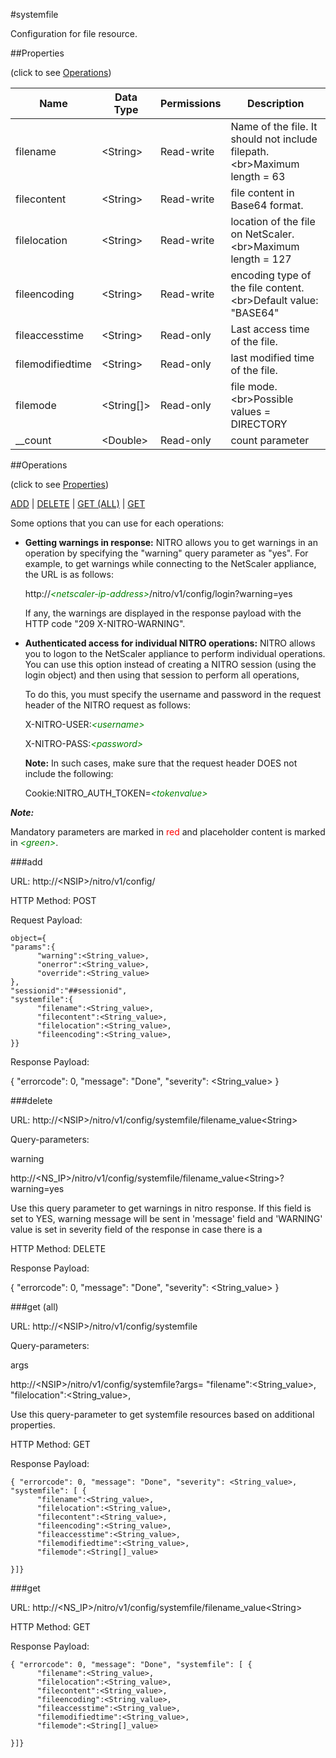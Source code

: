 #systemfile

Configuration for file resource.


##Properties 
<span>(click to see [Operations](#operations))</span>


<table><thead><tr><th>Name</th><th> Data Type</th><th> Permissions</th><th>Description</th></tr></thead><tbody><tr><td>filename</td><td>&lt;String></td><td>Read-write</td><td>Name of the file. It should not include filepath.&lt;br>Maximum length = 63</td><tr><tr><td>filecontent</td><td>&lt;String></td><td>Read-write</td><td>file content in Base64 format.</td><tr><tr><td>filelocation</td><td>&lt;String></td><td>Read-write</td><td>location of the file on NetScaler.&lt;br>Maximum length = 127</td><tr><tr><td>fileencoding</td><td>&lt;String></td><td>Read-write</td><td>encoding type of the file content.&lt;br>Default value: "BASE64"</td><tr><tr><td>fileaccesstime</td><td>&lt;String></td><td>Read-only</td><td>Last access time of the file.</td><tr><tr><td>filemodifiedtime</td><td>&lt;String></td><td>Read-only</td><td>last modified time of the file.</td><tr><tr><td>filemode</td><td>&lt;String[]></td><td>Read-only</td><td>file mode.&lt;br>Possible values = DIRECTORY</td><tr><tr><td>__count</td><td>&lt;Double></td><td>Read-only</td><td>count parameter</td><tr></tbody></table>
##Operations 
<span>(click to see [Properties](#properties))</span>


[ADD](#add) | [DELETE](#delete) | [GET (ALL)](#get-(all)) | [GET](#get)


Some options that you can use for each operations:
<ul><li><p><b>Getting warnings in response:</b> NITRO allows you to get warnings in an operation by specifying the "warning" query parameter as "yes". For example, to get warnings while connecting to the NetScaler appliance, the URL is as follows:</p><p>http://<span style="color:green;font-style:italic;">&lt;netscaler-ip-address&gt;</span>/nitro/v1/config/login?warning=yes</p><p>If any, the warnings are displayed in the response payload with the HTTP code "209 X-NITRO-WARNING".</p></li><li><p><b>Authenticated access for individual NITRO operations:</b> NITRO allows you to logon to the NetScaler appliance to perform individual operations. You can use this option instead of creating a NITRO session (using the login object) and then using that session to perform all operations,</p><p>To do this, you must specify the username and password in the request header of the NITRO request as follows:</p><p>X-NITRO-USER:<span style="color:green;font-style:italic;">&lt;username&gt;</span></p><p>X-NITRO-PASS:<span style="color:green;font-style:italic;">&lt;password&gt;</span></p><p><b>Note:</b> In such cases, make sure that the request header DOES not include the following:</p><p>Cookie:NITRO_AUTH_TOKEN=<span style="color:green;font-style:italic;">&lt;tokenvalue&gt;</span></p></li></ul>



***Note:*** 
Mandatory parameters are marked in <span style="color:#FF0000;">red</span> and placeholder content is marked in <span style="color:green;font-style:italic">&lt;green&gt;</span>.

###add



URL: http://&lt;NSIP&gt;/nitro/v1/config/
HTTP Method: POST
Request Payload: ```object={"params":{      "warning":<String_value>,      "onerror":<String_value>,      "override":<String_value>},"sessionid":"##sessionid","systemfile":{      "filename":<String_value>,      "filecontent":<String_value>,      "filelocation":<String_value>,      "fileencoding":<String_value>,}}```
Response Payload: 
{ "errorcode": 0, "message": "Done", "severity": <String_value> }


###delete



URL: http://&lt;NSIP&gt;/nitro/v1/config/systemfile/filename_value&lt;String&gt;
Query-parameters:
warning
http://&lt;NS_IP&gt;/nitro/v1/config/systemfile/filename_value&lt;String&gt;?warning=yes
Use this query parameter to get warnings in nitro response. If this field is set to YES, warning message will be sent in 'message' field and 'WARNING' value is set in severity field of the response in case there is a



HTTP Method: DELETE
Response Payload: 
{ "errorcode": 0, "message": "Done", "severity": <String_value> }


###get (all)



URL: http://&lt;NSIP&gt;/nitro/v1/config/systemfile
Query-parameters:
args
http://&lt;NSIP&gt;/nitro/v1/config/systemfile?args=      "filename":&lt;String_value&gt;,      "filelocation":&lt;String_value&gt;,
Use this query-parameter to get systemfile resources based on additional properties.



HTTP Method: GET
Response Payload: ```{ "errorcode": 0, "message": "Done", "severity": <String_value>, "systemfile": [ {      "filename":<String_value>,      "filelocation":<String_value>,      "filecontent":<String_value>,      "fileencoding":<String_value>,      "fileaccesstime":<String_value>,      "filemodifiedtime":<String_value>,      "filemode":<String[]_value>}]}```



###get



URL: http://&lt;NS_IP&gt;/nitro/v1/config/systemfile/filename_value&lt;String&gt;
HTTP Method: GET
Response Payload: ```{ "errorcode": 0, "message": "Done", "systemfile": [ {      "filename":<String_value>,      "filelocation":<String_value>,      "filecontent":<String_value>,      "fileencoding":<String_value>,      "fileaccesstime":<String_value>,      "filemodifiedtime":<String_value>,      "filemode":<String[]_value>}]}```



